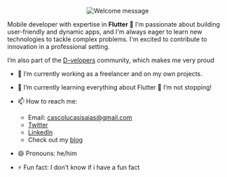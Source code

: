 <p align="center">
		<img alt="Welcome message" 
         src="https://readme-typing-svg.herokuapp.com?font=Cascadia+Code+PL&weight=500&size=30&pause=1000&center=true&vCenter=true&random=false&width=435&lines=Hey!+I'm+Lucas+%F0%9F%91%8B%F0%9F%8F%BB"
    />
</p>

Mobile developer with expertise in **Flutter 💙** I’m passionate about building user-friendly and dynamic apps, and I'm always eager to learn new technologies to tackle complex problems. I'm excited to contribute to innovation in a professional setting.

I’m also part of the [D-velopers](https://www.d-velopers.com/) community, which makes me very proud

- 🔭 I’m currently working as a freelancer and on my own projects.
  
- 🌱 I’m currently learning everything about Flutter 💙 I’m not stopping!
  
- 📫 How to reach me:
    - Email: cascolucasisaias@gmail.com
    - [Twitter](https://twitter.com/lucascodev)
    - [LinkedIn](https://www.linkedin.com/in/lucascodev/)
    - Check out my [blog](https://fluttermania-dev.vercel.app/)
  
- 😄 Pronouns: he/him
  
- ⚡ Fun fact: I don't know if i have a fun fact
